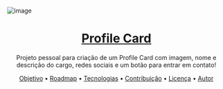 ![image](https://user-images.githubusercontent.com/65550372/138607308-76294359-e085-49fc-9f6d-5c2e9a6f47eb.png)


<h1 align="center">
    <a href="#">Profile Card</a>
</h1>
<p align="center">Projeto pessoal para criação de um Profile Card com imagem, nome e descrição do cargo, redes sociais e um botão para entrar em contato!</p>

<p align="center">
 <a href="#objetivo">Objetivo</a> •
 <a href="#roadmap">Roadmap</a> • 
 <a href="#tecnologias">Tecnologias</a> • 
 <a href="#contribuicao">Contribuição</a> • 
 <a href="#licenca">Licença</a> • 
 <a href="#autor">Autor</a>
</p>

